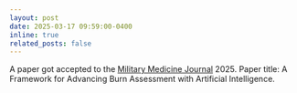 ```yaml
---
layout: post
date: 2025-03-17 09:59:00-0400
inline: true
related_posts: false
---
```


A paper got accepted to the [Military Medicine Journal](https://academic.oup.com/milmed) 2025. Paper title: A Framework for Advancing Burn Assessment with Artificial Intelligence.
